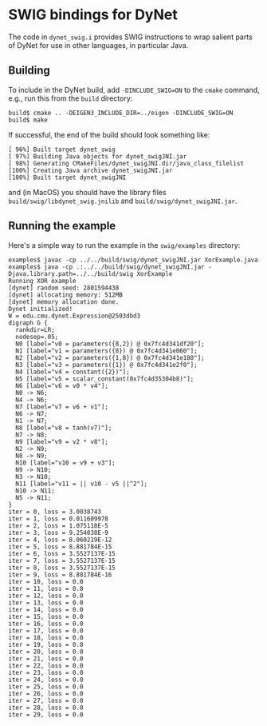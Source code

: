 # SWIG bindings for DyNet

The code in `dynet_swig.i` provides SWIG instructions to wrap salient parts of DyNet for use
in other languages, in particular Java.

## Building

To include in the DyNet build, add `-DINCLUDE_SWIG=ON` to the `cmake` command, e.g., run this from
the `build` directory:

```
build$ cmake .. -DEIGEN3_INCLUDE_DIR=../eigen -DINCLUDE_SWIG=ON
build$ make
```

If successful, the end of the build should look something like:

```
[ 96%] Built target dynet_swig
[ 97%] Building Java objects for dynet_swigJNI.jar
[ 98%] Generating CMakeFiles/dynet_swigJNI.dir/java_class_filelist
[100%] Creating Java archive dynet_swigJNI.jar
[100%] Built target dynet_swigJNI
```

and (in MacOS) you should have the library files `build/swig/libdynet_swig.jnilib` and
`build/swig/dynet_swigJNI.jar`.

## Running the example

Here's a simple way to run the example in the `swig/examples` directory:

```
examples$ javac -cp ../../build/swig/dynet_swigJNI.jar XorExample.java
examples$ java -cp .:../../build/swig/dynet_swigJNI.jar -Djava.library.path=../../build/swig XorExample
Running XOR example
[dynet] random seed: 2801594438
[dynet] allocating memory: 512MB
[dynet] memory allocation done.
Dynet initialized!
W = edu.cmu.dynet.Expression@2503dbd3
digraph G {
  rankdir=LR;
  nodesep=.05;
  N0 [label="v0 = parameters({8,2}) @ 0x7fc4d341df20"];
  N1 [label="v1 = parameters({8}) @ 0x7fc4d341e060"];
  N2 [label="v2 = parameters({1,8}) @ 0x7fc4d341e180"];
  N3 [label="v3 = parameters({1}) @ 0x7fc4d341e2f0"];
  N4 [label="v4 = constant({2})"];
  N5 [label="v5 = scalar_constant(0x7fc4d35304b8)"];
  N6 [label="v6 = v0 * v4"];
  N0 -> N6;
  N4 -> N6;
  N7 [label="v7 = v6 + v1"];
  N6 -> N7;
  N1 -> N7;
  N8 [label="v8 = tanh(v7)"];
  N7 -> N8;
  N9 [label="v9 = v2 * v8"];
  N2 -> N9;
  N8 -> N9;
  N10 [label="v10 = v9 + v3"];
  N9 -> N10;
  N3 -> N10;
  N11 [label="v11 = || v10 - v5 ||^2"];
  N10 -> N11;
  N5 -> N11;
}
iter = 0, loss = 3.0038743
iter = 1, loss = 0.011609978
iter = 2, loss = 1.075118E-5
iter = 3, loss = 9.254038E-9
iter = 4, loss = 8.060219E-12
iter = 5, loss = 8.881784E-15
iter = 6, loss = 3.5527137E-15
iter = 7, loss = 3.5527137E-15
iter = 8, loss = 3.5527137E-15
iter = 9, loss = 8.881784E-16
iter = 10, loss = 0.0
iter = 11, loss = 0.0
iter = 12, loss = 0.0
iter = 13, loss = 0.0
iter = 14, loss = 0.0
iter = 15, loss = 0.0
iter = 16, loss = 0.0
iter = 17, loss = 0.0
iter = 18, loss = 0.0
iter = 19, loss = 0.0
iter = 20, loss = 0.0
iter = 21, loss = 0.0
iter = 22, loss = 0.0
iter = 23, loss = 0.0
iter = 24, loss = 0.0
iter = 25, loss = 0.0
iter = 26, loss = 0.0
iter = 27, loss = 0.0
iter = 28, loss = 0.0
iter = 29, loss = 0.0
```